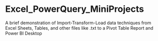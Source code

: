 # Excel_PowerQuery_MiniProjects
A brief demonstration of Import-Transform-Load data techniques from Excel Sheets, Tables, and other files like .txt to a Pivot Table Report and Power BI Desktop
